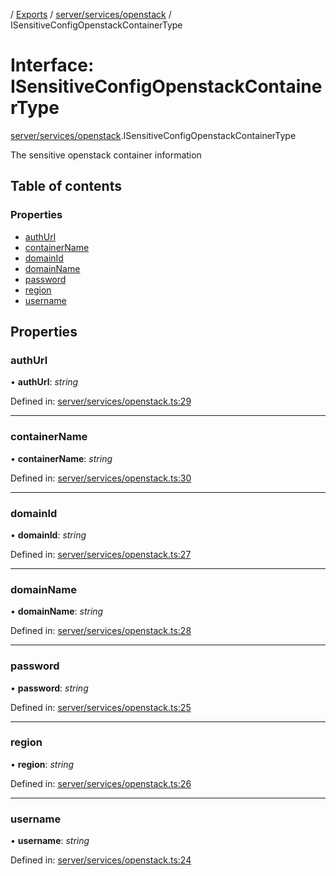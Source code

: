 [](../README.md) / [Exports](../modules.md) / [server/services/openstack](../modules/server_services_openstack.md) / ISensitiveConfigOpenstackContainerType

# Interface: ISensitiveConfigOpenstackContainerType

[server/services/openstack](../modules/server_services_openstack.md).ISensitiveConfigOpenstackContainerType

The sensitive openstack container information

## Table of contents

### Properties

- [authUrl](server_services_openstack.isensitiveconfigopenstackcontainertype.md#authurl)
- [containerName](server_services_openstack.isensitiveconfigopenstackcontainertype.md#containername)
- [domainId](server_services_openstack.isensitiveconfigopenstackcontainertype.md#domainid)
- [domainName](server_services_openstack.isensitiveconfigopenstackcontainertype.md#domainname)
- [password](server_services_openstack.isensitiveconfigopenstackcontainertype.md#password)
- [region](server_services_openstack.isensitiveconfigopenstackcontainertype.md#region)
- [username](server_services_openstack.isensitiveconfigopenstackcontainertype.md#username)

## Properties

### authUrl

• **authUrl**: *string*

Defined in: [server/services/openstack.ts:29](https://github.com/onzag/itemize/blob/28218320/server/services/openstack.ts#L29)

___

### containerName

• **containerName**: *string*

Defined in: [server/services/openstack.ts:30](https://github.com/onzag/itemize/blob/28218320/server/services/openstack.ts#L30)

___

### domainId

• **domainId**: *string*

Defined in: [server/services/openstack.ts:27](https://github.com/onzag/itemize/blob/28218320/server/services/openstack.ts#L27)

___

### domainName

• **domainName**: *string*

Defined in: [server/services/openstack.ts:28](https://github.com/onzag/itemize/blob/28218320/server/services/openstack.ts#L28)

___

### password

• **password**: *string*

Defined in: [server/services/openstack.ts:25](https://github.com/onzag/itemize/blob/28218320/server/services/openstack.ts#L25)

___

### region

• **region**: *string*

Defined in: [server/services/openstack.ts:26](https://github.com/onzag/itemize/blob/28218320/server/services/openstack.ts#L26)

___

### username

• **username**: *string*

Defined in: [server/services/openstack.ts:24](https://github.com/onzag/itemize/blob/28218320/server/services/openstack.ts#L24)
